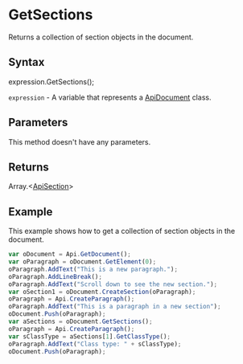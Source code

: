 # GetSections

Returns a collection of section objects in the document.

## Syntax

expression.GetSections();

`expression` - A variable that represents a [ApiDocument](../ApiDocument.md) class.

## Parameters

This method doesn't have any parameters.

## Returns

Array.\<[ApiSection](../../ApiSection/ApiSection.md)>

## Example

This example shows how to get a collection of section objects in the document.

```javascript
var oDocument = Api.GetDocument();
var oParagraph = oDocument.GetElement(0);
oParagraph.AddText("This is a new paragraph.");
oParagraph.AddLineBreak();
oParagraph.AddText("Scroll down to see the new section.");
var oSection1 = oDocument.CreateSection(oParagraph);
oParagraph = Api.CreateParagraph();
oParagraph.AddText("This is a paragraph in a new section");
oDocument.Push(oParagraph);
var aSections = oDocument.GetSections();
oParagraph = Api.CreateParagraph();
var sClassType = aSections[1].GetClassType();
oParagraph.AddText("Class type: " + sClassType);
oDocument.Push(oParagraph);
```
